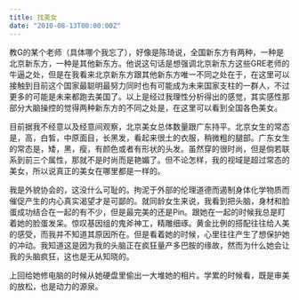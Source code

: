 ```yaml
---
title: 找美女
date: "2010-08-13T00:00:00Z"
---
```


教G的某个老师（具体哪个我忘了），好像是陈琦说，全国新东方有两种，一种是北京新东方，一种是其他新东方。他说这句话是想强调北京新东方这些GRE老师的牛逼之处，但是在我看来北京新东方跟其他新东方唯一不同之处在于，在这里可以接触到目前这个国家最聪明最努力同时也有可能成为未来国家支柱的一群人，不过更多的可能是未来都跑去美国了。以上是经过我理性分析得出的感觉，其实感性那部分大脑操控的觉得两种新东方的不同之处是，在这里可以看到全国各色美女。

目前据我不经意以及经意间观察，北京美女总体数量跟广东持平。北京女生的常态是，高，白皙，中原面目，长黑发，看起来很土的衣服，稍微粗的腿部。广东女生的常态是，矮，黑，瘦，有颜色或者有形状的头发。虽然穿的很时尚，但是倘若联系到前三个属性，那就不是时尚而是艳媚了。但不论怎样，我的视域是超过常态的美女，所以说真正的美女在哪里都是一样的。

我是外貌协会的，这没什么可耻的。拘泥于外部的伦理道德而遏制身体化学物质而催促产生的内心真实渴望才是可鄙的。就同龄女生来说，我看到把头脑，身材和脸蛋成功结合在一起的有不少，但是最完美的还是Pin。跟她在一起的时候我总是盯着她的脸蛋发呆。惊叹基因组的鬼斧神工，精雕细琢。黄金比例的搭配往往给人美的感受，而我并不知道其原因所在。但是看着她的时候，心里往往产生了想保护她的冲动。我知道这是因为我的头脑正在疯狂量产多巴胺的缘故，然而为什么她会让我的头脑疯狂，这也是无从知晓的。

上回给她修电脑的时候从她硬盘里偷出一大堆她的相片。学累的时候看，既是审美的放松，也是动力的源泉。